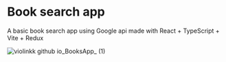 # Book search app

A basic book search app using Google api made with React + TypeScript + Vite + Redux 

![violinkk github io_BooksApp_ (1)](https://github.com/ViolInKK/BooksApp/assets/102133609/6c130734-4858-4d72-bdda-432a2c6e405e)
